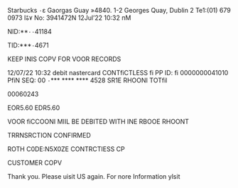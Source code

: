 Starbucks
٠ε  Gaorgas  Guay  »4840.
1-2  Georges  Quay,
Dublin  2
Те1:(01)  679  0973
 ٧ةًا No:  3941472Ν
12Jul’22  10:32  пМ

NID:**٠٠41184

TID:***٠4671

KEEP  INIS  COPV  FOR  VOOR  RECORDS

12/07/22  10:32
debit  nastercard  CONTfiCTLESS
fi PP  ID:  fi 0000000041010
PfiN  SEQ:  00
٠***  ****  **** 4528
SR1E
RHOONI
TOTfil

00060243

EOR5.60
EDR5.60

VOOR  fiCCOONI  MIIL  BE  DEBITED
WITH  INE  RBOOE  RHOONT

TRRNSRCTION  CONFIRMED

ROTH  C0DE:N5X0ZE
CONTRCTIESS  CP

CUSTOMER  COPV

Thank  you.  Please  uisit  US  again.
For  nore  Information  ylsit

